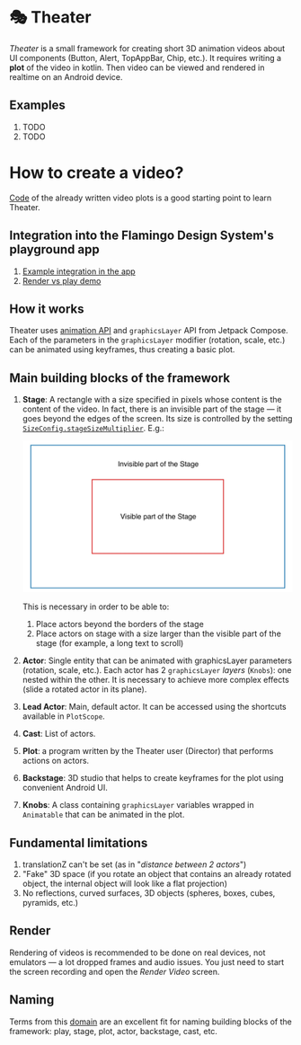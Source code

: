 # 🎭 Theater

_Theater_ is a small framework for creating short 3D animation videos about UI components (Button, 
Alert, TopAppBar, Chip, etc.). It requires writing a __plot__ of the video in kotlin. Then video can
be viewed and rendered in realtime on an Android device.

## Examples
1. TODO
2. TODO

# How to create a video?
[Code](https://todo.com/) of the already written video plots is a good starting point to learn 
Theater.

## Integration into the Flamingo Design System's playground app
1. [Example integration in the app](https://todo.com/)
2. [Render vs play demo](https://todo.com/)

## How it works
Theater uses [animation API](https://developer.android.com/jetpack/compose/animation) and 
`graphicsLayer` API from Jetpack Compose.
Each of the parameters in the `graphicsLayer` modifier (rotation, scale, etc.) can be animated using 
keyframes, thus creating a basic plot.

## Main building blocks of the framework
1. __Stage__: A rectangle with a size specified in pixels whose content is the content
   of the video. In fact, there is an invisible part of the stage — it goes beyond the edges of the 
   screen. Its size is controlled by the setting 
   [`SizeConfig.stageSizeMultiplier`](https://todo.com/). E.g.:

   <img src="docsImages/hidden-stage.jpg" width="800" />

   This is necessary in order to be able to:
    1. Place actors beyond the borders of the stage
    2. Place actors on stage with a size larger than the visible part of the stage (for example, a 
       long text to scroll)

2. __Actor__: Single entity that can be animated with graphicsLayer parameters (rotation, scale, 
   etc.). Each actor has 2 `graphicsLayer` _layers_ (`Knobs`): one nested within the other. It is 
   necessary to achieve more complex effects (slide a rotated actor in its plane).

2. __Lead Actor__: Main, default actor. It can be accessed using the shortcuts available in
   `PlotScope`.

2. __Cast__: List of actors.

3. __Plot__: a program written by the Theater user (Director) that performs actions on actors.

3. __Backstage__: 3D studio that helps to create keyframes for the plot using convenient Android UI.

3. __Knobs__: A class containing `graphicsLayer` variables wrapped in `Animatable` that can be
   animated in the plot.

## Fundamental limitations
1. translationZ can't be set (as in "_distance between 2 actors_")
2. "Fake" 3D space (if you rotate an object that contains an already rotated object,
   the internal object will look like a flat projection)
3. No reflections, curved surfaces, 3D objects (spheres, boxes, cubes, pyramids, etc.)

## Render
Rendering of videos is recommended to be done on real devices, not emulators — a lot
dropped frames and audio issues. You just need to start the screen recording and open the 
_Render Video_ screen.

## Naming
Terms from this [domain](https://www.vocabulary.com/lists/1510879) are an excellent fit for naming 
building blocks of the framework: play, stage, plot, actor, backstage, cast, etc.